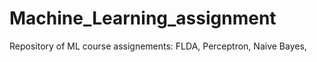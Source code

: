 # Machine_Learning_assignment
Repository of ML course assignements: FLDA, Perceptron, Naive Bayes, 
